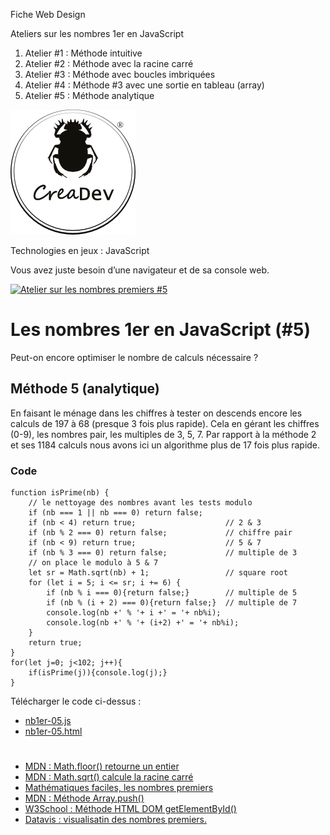Fiche Web Design

Ateliers sur les nombres 1er en JavaScript
1.  Atelier #1 : Méthode intuitive
2.  Atelier #2 : Méthode avec la racine carré
3.  Atelier #3 : Méthode avec boucles imbriquées
4.  Atelier #4 : Méthode #3 avec une sortie en tableau (array)
5.  Atelier #5 : Méthode analytique

[![CreaDev](../modulo/logo-creadev-210207-R-200.png)](http://www.creadev.ninja/)

Technologies en jeux : JavaScript

Vous avez juste besoin d’une navigateur et de sa console web.

[![Atelier sur les nombres premiers #5](https://img.youtube.com/vi/YUOtjVDKf-U/0.jpg)](https://www.youtube.com/watch?v=YUOtjVDKf-U)

# Les nombres 1er en JavaScript (#5)

Peut-on encore optimiser le nombre de calculs nécessaire ?


## Méthode 5 (analytique)

En faisant le ménage dans les chiffres à tester on descends encore les calculs de 197 à 68 (presque 3 fois plus rapide). Cela en gérant les chiffres (0-9), les nombres pair, les multiples de 3, 5, 7.
Par rapport à la méthode 2 et ses 1184 calculs nous avons ici un algorithme plus de 17 fois plus rapide. 

### Code

	function isPrime(nb) {
		// le nettoyage des nombres avant les tests modulo
	    if (nb === 1 || nb === 0) return false;
	    if (nb < 4) return true;                    // 2 & 3
	    if (nb % 2 === 0) return false;             // chiffre pair
	    if (nb < 9) return true;                    // 5 & 7
	    if (nb % 3 === 0) return false;             // multiple de 3
	    // on place le modulo à 5 & 7
	    let sr = Math.sqrt(nb) + 1;                 // square root
	    for (let i = 5; i <= sr; i += 6) {
	        if (nb % i === 0){return false;}        // multiple de 5
	        if (nb % (i + 2) === 0){return false;}  // multiple de 7
	        console.log(nb +' % '+ i +' = '+ nb%i);
	        console.log(nb +' % '+ (i+2) +' = '+ nb%i);
	    }
	    return true;
	}
	for(let j=0; j<102; j++){
		if(isPrime(j)){console.log(j);}
	}
	
Télécharger le code ci-dessus :
-	[nb1er-05.js](nb1er-05.js)	
-	[nb1er-05.html](nb1er-05.html)
#
- [MDN : Math.floor() retourne un entier](https://developer.mozilla.org/fr/docs/Web/JavaScript/Reference/Objets_globaux/Math/floor)
- [MDN : Math.sqrt() calcule la racine carré](https://developer.mozilla.org/fr/docs/Web/JavaScript/Reference/Objets_globaux/Math/sqrt)
- [Mathématiques faciles, les nombres premiers](https://www.mathematiquesfaciles.com/nombres-premiers_2_78336.htm)
- [MDN : Méthode Array.push()](https://developer.mozilla.org/fr/docs/Web/JavaScript/Reference/Objets_globaux/Array/push)
- [W3School : Méthode HTML DOM getElementById()](https://www.w3schools.com/jsref/met_document_getelementbyid.asp)
- [Datavis : visualisatin des nombres premiers.](https://www.datavis.fr/index.php?page=prime)